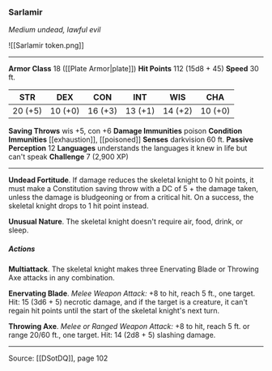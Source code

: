 ### Sarlamir
_Medium undead, lawful evil_

![[Sarlamir token.png]]


---

**Armor Class** 18 ([[Plate Armor|plate]])
**Hit Points** 112 (15d8 + 45)
**Speed** 30 ft.

| STR     | DEX     | CON     | INT     | WIS     | CHA     |
|---------|---------|---------|---------|---------|---------|
| 20 (+5) | 10 (+0) | 16 (+3) | 13 (+1) | 14 (+2) | 10 (+0) |

**Saving Throws** wis +5, con +6
**Damage Immunities** poison
**Condition Immunities** [[exhaustion]], [[poisoned]]
**Senses** darkvision 60 ft.
**Passive Perception** 12
**Languages** understands the languages it knew in life but can't speak
**Challenge** 7 (2,900 XP)

---

**Undead Fortitude**. If damage reduces the skeletal knight to 0 hit points, it must make a Constitution saving throw with a DC of 5 + the damage taken, unless the damage is bludgeoning or from a critical hit. On a success, the skeletal knight drops to 1 hit point instead.

**Unusual Nature**. The skeletal knight doesn't require air, food, drink, or sleep.

##### Actions
**Multiattack**. The skeletal knight makes three Enervating Blade or Throwing Axe attacks in any combination.

**Enervating Blade**. _Melee Weapon Attack:_ +8 to hit, reach 5 ft., one target. Hit: 15 (3d6 + 5) necrotic damage, and if the target is a creature, it can't regain hit points until the start of the skeletal knight's next turn.

**Throwing Axe**. _Melee or Ranged Weapon Attack:_ +8 to hit, reach 5 ft. or range 20/60 ft., one target. Hit: 14 (2d8 + 5) slashing damage.


---

Source: [[DSotDQ]], page 102